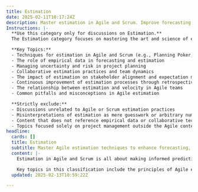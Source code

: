 ```yaml
---
title: Estimation
date: 2025-02-11T10:17:24Z
description: Master estimation in Agile and Scrum. Improve forecasting, manage uncertainty, and align expectations using empirical data and collaborative techniques.
Instructions: |-
  **Use this category only for discussions on Estimation.**  
  The Estimation category focuses on mastering the art and science of estimation within Agile and Scrum frameworks. It aims to enhance forecasting accuracy, manage uncertainty, and align stakeholder expectations through empirical data and collaborative techniques. This category is essential for teams seeking to improve their planning and delivery processes by leveraging effective estimation practices.

  **Key Topics:**
  - Techniques for estimation in Agile and Scrum (e.g., Planning Poker, T-shirt sizing)
  - The role of empirical data in forecasting and estimation
  - Managing uncertainty and risk in project planning
  - Collaborative estimation practices and team dynamics
  - The impact of estimation on stakeholder alignment and expectation management
  - Continuous improvement of estimation processes through retrospectives
  - The relationship between estimation and velocity in Agile teams
  - Common pitfalls and misconceptions in Agile estimation

  **Strictly exclude:**
  - Discussions unrelated to Agile or Scrum estimation practices
  - Misinterpretations of estimation as mere guesswork or arbitrary numbers
  - Content that does not reference empirical data or collaborative techniques in estimation
  - Topics focused solely on project management outside the Agile context
headline:
  cards: []
  title: Estimation
  subtitle: Master Agile estimation techniques to enhance forecasting, manage uncertainty, and align team expectations through empirical data and collaboration.
  content: |-
    Estimation in Agile and Scrum is all about making informed predictions to guide your team's work. It helps you navigate uncertainty and align expectations by leveraging empirical data and collaborative techniques. This classification focuses on the various methods and practices that can enhance your forecasting abilities, whether you're using story points, T-shirt sizes, or other estimation techniques.

    Key topics in this classification include the principles of Agile estimation, the role of team collaboration in refining estimates, and the impact of empirical data on decision-making. You'll also find insights on how estimation fits within the broader contexts of Kanban, Lean, and DevOps, as well as its connection to Evidence-Based Management and Complexity Theory.
  updated: 2025-02-13T10:59:22Z

---
```


